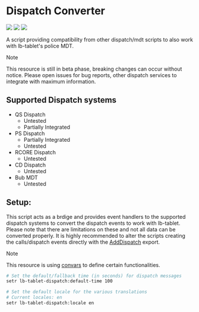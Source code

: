 # Dispatch Converter

![](https://img.shields.io/github/downloads/Maximus7474/lb-tablet-dispatch-converter/total?logo=github)
![](https://img.shields.io/github/contributors/Maximus7474/lb-tablet-dispatch-converter?logo=github)
![](https://img.shields.io/github/v/release/Maximus7474/lb-tablet-dispatch-converter?logo=github) 

A script providing compatibility from other dispatch/mdt scripts to also work with lb-tablet's police MDT.

> [!NOTE]
> This resource is still in beta phase, breaking changes can occur without notice.
> Please open issues for bug reports, other dispatch services to integrate with maximum information.

## Supported Dispatch systems
- QS Dispatch
  - Untested
  - Partially Integrated
- PS Dispatch
  - Partially Integrated
  - Untested
- RCORE Dispatch
  - Untested
- CD Dispatch
  - Untested
- Bub MDT
  - Untested

## Setup:

This script acts as a brdige and provides event handlers to the supported dispatch systems to convert the dispatch events to work with lb-tablet.
Please note that there are limitations on these and not all data can be converted properly.
It is highly recommended to alter the scripts creating the calls/dispatch events directly with the [AddDispatch](https://docs.lbscripts.com/tablet/script-integration/server-exports/#adddispatch) export. 

> [!NOTE]
> This resource is using [convars](https://docs.fivem.net/docs/scripting-reference/convars/) to define certain functionalities.

```bash
# Set the default/fallback time (in seconds) for dispatch messages
setr lb-tablet-dispatch:default-time 100

# Set the default locale for the various translations
# Current locales: en
setr lb-tablet-dispatch:locale en
```
